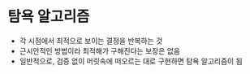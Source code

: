 # 탐욕 알고리즘

- 각 시점에서 최적으로 보이는 결정을 반복하는 것
- 근시안적인 방법이라 최적해가 구해진다는 보장은 없음
- 일반적으로, 검증 없이 머릿속에 떠오르는 대로 구현하면 탐욕 알고리즘이 됨